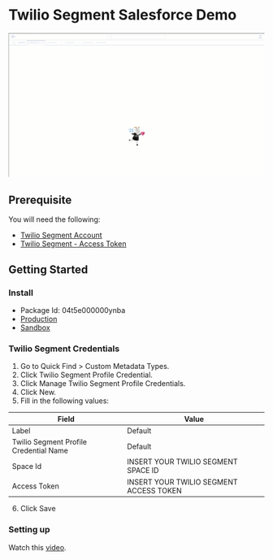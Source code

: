 # Twilio Segment Salesforce Demo

![](./assets/Twilio-Segment-Salesforce-Demo.gif)
## Prerequisite

You will need the following:
- [Twilio Segment Account](https://segment.com/)
- [Twilio Segment - Access Token](https://segment.com/docs/personas/profile-api/#configure-access)

## Getting Started

### Install
- Package Id: 04t5e000000ynba
- [Production](https://login.salesforce.com/packaging/installPackage.apexp?p0=04t5e000000ynba)
- [Sandbox](https://test.salesforce.com/packaging/installPackage.apexp?p0=04t5e000000ynba)

### Twilio Segment Credentials

1. Go to Quick Find > Custom Metadata Types.
2. Click Twilio Segment Profile Credential.
3. Click Manage Twilio Segment Profile Credentials.
4. Click New.
5. Fill in the following values:

| Field                                  | Value                                   |
|----------------------------------------|-----------------------------------------|
| Label                                  | Default                                 |
| Twilio Segment Profile Credential Name | Default                                 |
| Space Id                               | INSERT YOUR TWILIO SEGMENT SPACE ID     |
| Access Token                           | INSERT YOUR TWILIO SEGMENT ACCESS TOKEN |

6. Click Save

### Setting up

Watch this [video](https://youtu.be/QZyQ54WJQkA).